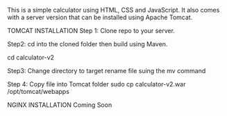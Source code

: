 This is a simple calculator using HTML, CSS and JavaScript. 
It also comes with a server version that can be installed using Apache Tomcat.

TOMCAT INSTALLATION
Step 1:
Clone repo to your server.

Step2:
cd into the cloned folder
then build using Maven.

cd calculator-v2

Step3:
Change directory to target
rename file suing the mv command

Step 4:
Copy file into Tomcat folder
sudo cp calculator-v2.war /opt/tomcat/webapps

NGINX INSTALLATION
Coming Soon

